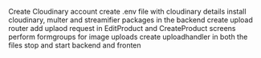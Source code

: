 Create Cloudinary account
create .env file with cloudinary details
install cloudinary, multer and streamifier packages in the backend
create upload router
add uplaod request in EditProduct and CreateProduct screens
perform formgroups for image uploads
create uploadhandler in both the files
stop and start backend and fronten
